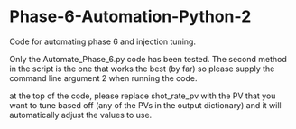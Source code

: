 # Phase-6-Automation-Python-2
Code for automating phase 6 and injection tuning.

Only the Automate_Phase_6.py code has been tested. The second method in the script is the one that works the best (by far) so please supply
the command line argument 2 when running the code.

at the top of the code, please replace shot_rate_pv with the PV that you want to tune based off (any of the PVs in the output dictionary) and it will automatically
adjust the values to use.
